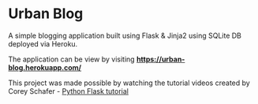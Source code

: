 # Urban Blog

A simple blogging application built using Flask & Jinja2 using SQLite DB deployed via Heroku.

The application can be view by visiting **https://urban-blog.herokuapp.com/**


This project was made possible by watching the tutorial videos created by Corey Schafer - [Python Flask tutorial](https://youtu.be/MwZwr5Tvyxo)


